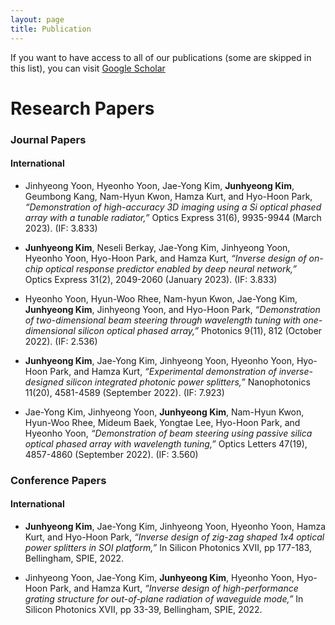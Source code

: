 ```yaml
---
layout: page
title: Publication
---
```


If you want to have access to all of our publications (some are skipped in this list), you can visit [Google Scholar](https://scholar.google.com/citations?user=CqRv3WUAAAAJ&hl=ko)

# Research Papers

### Journal Papers

#### International

- Jinhyeong Yoon, Hyeonho Yoon, Jae-Yong Kim, **Junhyeong Kim**, Geumbong Kang, Nam-Hyun Kwon, Hamza Kurt, and Hyo-Hoon Park, _“Demonstration of high-accuracy 3D imaging using a Si optical phased array with a tunable radiator,”_ Optics Express 31(6), 9935-9944 (March 2023). (IF: 3.833)

- **Junhyeong Kim**, Neseli Berkay, Jae-Yong Kim, Jinhyeong Yoon, Hyeonho Yoon, Hyo-Hoon Park, and Hamza Kurt, _“Inverse design of on-chip optical response predictor enabled by deep neural network,”_ Optics Express 31(2), 2049-2060 (January 2023). (IF: 3.833)

- Hyeonho Yoon, Hyun-Woo Rhee, Nam-hyun Kwon, Jae-Yong Kim, **Junhyeong Kim**, Jinhyeong Yoon, and Hyo-Hoon Park, _“Demonstration of two-dimensional beam steering through wavelength tuning with one-dimensional silicon optical phased array,”_ Photonics 9(11), 812 (October 2022). (IF: 2.536)

- **Junhyeong Kim**, Jae-Yong Kim, Jinhyeong Yoon, Hyeonho Yoon, Hyo-Hoon Park, and Hamza Kurt, _“Experimental demonstration of inverse-designed silicon integrated photonic power splitters,”_ Nanophotonics 11(20), 4581-4589 (September 2022). (IF: 7.923)

- Jae-Yong Kim, Jinhyeong Yoon, **Junhyeong Kim**, Nam-Hyun Kwon, Hyun-Woo Rhee, Mideum Baek, Yongtae Lee, Hyo-Hoon Park, and Hyeonho Yoon, _“Demonstration of beam steering using passive silica optical phased array with wavelength tuning,”_ Optics Letters 47(19), 4857-4860 (September 2022). (IF: 3.560)

### Conference Papers

#### International

- **Junhyeong Kim**, Jae-Yong Kim, Jinhyeong Yoon, Hyeonho Yoon, Hamza Kurt, and Hyo-Hoon Park, _“Inverse design of zig-zag shaped 1x4 optical power splitters in SOI platform,”_ In Silicon Photonics XVII, pp 177-183, Bellingham, SPIE, 2022.

- Jinhyeong Yoon, Jae-Yong Kim, **Junhyeong Kim**, Hyeonho Yoon, Hyo-Hoon Park, and Hamza Kurt, _“Inverse design of high-performance grating structure for out-of-plane radiation of waveguide mode,”_ In Silicon Photonics XVII, pp 33-39, Bellingham, SPIE, 2022.
